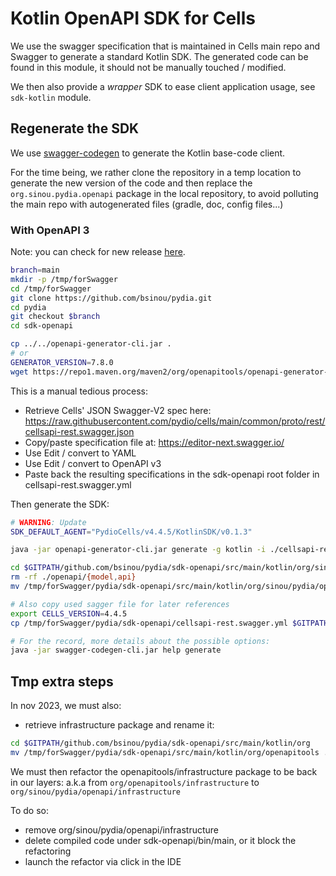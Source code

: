# Kotlin OpenAPI SDK for Cells

We use the swagger specification that is maintained in Cells main repo and Swagger to generate a standard Kotlin SDK.
The generated code can be found in this module, it should not be manually touched / modified.

We then also provide a _wrapper_ SDK to ease client application usage, see `sdk-kotlin` module.

## Regenerate the SDK

We use [swagger-codegen](https://swagger.io/docs/open-source-tools/swagger-codegen/) to generate the Kotlin base-code client.

For the time being, we rather clone the repository in a temp location to generate the new version of
the code and then replace the `org.sinou.pydia.openapi` package in the local repository, to avoid
polluting the main repo with autogenerated files (gradle, doc, config files...)

### With OpenAPI 3

Note: you can check for new
release [here](https://github.com/OpenAPITools/openapi-generator/releases).

```sh
branch=main
mkdir -p /tmp/forSwagger
cd /tmp/forSwagger
git clone https://github.com/bsinou/pydia.git
cd pydia
git checkout $branch
cd sdk-openapi

cp ../../openapi-generator-cli.jar .
# or
GENERATOR_VERSION=7.8.0
wget https://repo1.maven.org/maven2/org/openapitools/openapi-generator-cli/${GENERATOR_VERSION}/openapi-generator-cli-${GENERATOR_VERSION}.jar -O openapi-generator-cli.jar
```

This is a manual tedious process:

- Retrieve Cells' JSON Swagger-V2 spec here:
  https://raw.githubusercontent.com/pydio/cells/main/common/proto/rest/cellsapi-rest.swagger.json
- Copy/paste specification file at: https://editor-next.swagger.io/
- Use Edit / convert to YAML
- Use Edit / convert to OpenAPI v3
- Paste back the resulting specifications in the sdk-openapi root folder in cellsapi-rest.swagger.yml

Then generate the SDK:

```sh
# WARNING: Update
SDK_DEFAULT_AGENT="PydioCells/v4.4.5/KotlinSDK/v0.1.3"

java -jar openapi-generator-cli.jar generate -g kotlin -i ./cellsapi-rest.swagger.yml -o /tmp/forSwagger/pydia/sdk-openapi --invoker-package org.sinou.pydia.openapi     --api-package org.sinou.pydia.openapi.api     --model-package org.sinou.pydia.openapi.model     --http-user-agent ${SDK_DEFAULT_AGENT}

cd $GITPATH/github.com/bsinou/pydia/sdk-openapi/src/main/kotlin/org/sinou/pydia/
rm -rf ./openapi/{model,api}
mv /tmp/forSwagger/pydia/sdk-openapi/src/main/kotlin/org/sinou/pydia/openapi/{model,api} ./openapi/

# Also copy used sagger file for later references
export CELLS_VERSION=4.4.5
cp /tmp/forSwagger/pydia/sdk-openapi/cellsapi-rest.swagger.yml $GITPATH/github.com/bsinou/pydia/sdk-openapi/src/main/kotlin/org/sinou/pydia/openapi/cellsapi-rest-${CELLS_VERSION}.swagger.yml

# For the record, more details about the possible options:
java -jar swagger-codegen-cli.jar help generate
```

## Tmp extra steps

In nov 2023, we must also:

- retrieve infrastructure package and rename it:

```sh
cd $GITPATH/github.com/bsinou/pydia/sdk-openapi/src/main/kotlin/org
mv /tmp/forSwagger/pydia/sdk-openapi/src/main/kotlin/org/openapitools .
```

We must then refactor the openapitools/infrastructure package to be back in our layers:
a.k.a from `org/openapitools/infrastructure` to `org/sinou/pydia/openapi/infrastructure`

To do so:

- remove org/sinou/pydia/openapi/infrastructure
- delete compiled code under sdk-openapi/bin/main, or it block the refactoring
- launch the refactor via click in the IDE
